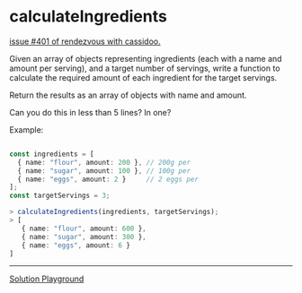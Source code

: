 # calculateIngredients

[issue #401 of rendezvous with cassidoo.](https://buttondown.com/cassidoo/archive/all-you-touch-and-all-you-see-is-all-your-life/)

Given an array of objects representing ingredients (each with a name and amount per serving),
and a target number of servings, write a function to calculate
the required amount of each ingredient for the target servings.

Return the results as an array of objects with name and amount.

Can you do this in less than 5 lines? In one?

Example:

```ts

const ingredients = [
  { name: "flour", amount: 200 }, // 200g per
  { name: "sugar", amount: 100 }, // 100g per
  { name: "eggs", amount: 2 }     // 2 eggs per
];
const targetServings = 3;

> calculateIngredients(ingredients, targetServings);
> [
   { name: "flour", amount: 600 },
   { name: "sugar", amount: 300 },
   { name: "eggs", amount: 6 }
]

```

---

[Solution Playground](https://tsplay.dev/WJdxDN)

